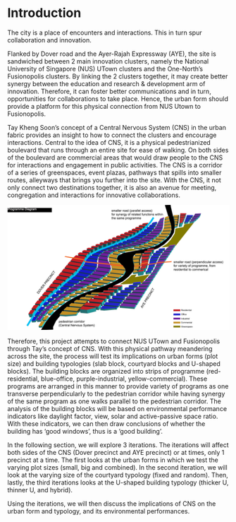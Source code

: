 # Introduction

The city is a place of encounters and interactions. This in turn spur collaboration and innovation. 

Flanked by Dover road and the Ayer-Rajah Expressway (AYE), the site is sandwiched between 2 main innovation clusters, namely the National University of Singapore (NUS) UTown clusters and the One-North’s Fusionopolis clusters. By linking the 2 clusters together, it may create better synergy between the education and research & development arm of innovation. Therefore, it can foster better communications and in turn, opportunities for collaborations to take place. Hence, the urban form should provide a platform for this physical connection from NUS Utown to Fusionopolis. 

Tay Kheng Soon’s concept of a Central Nervous System (CNS) in the urban fabric provides an insight to how to connect the clusters and encourage interactions. Central to the idea of CNS, it is a physical pedestrianized boulevard that runs through an entire site for ease of walking. On both sides of the boulevard are commercial areas that would draw people to the CNS for interactions and engagement in public activities. The CNS is a corridor of a series of greenspaces, event plazas, pathways that spills into smaller routes, alleyways that brings you further into the site. With the CNS, it not only connect two destinations together, it is also an avenue for meeting, congregation and interactions for innovative collaborations. 

![Fig. 1: Programme Diagram](imgs/0.jpg)

Therefore, this project attempts to connect NUS UTown and Fusionopolis through Tay’s concept of CNS. With this physical pathway meandering across the site, the process will test its implications on urban forms (plot size) and building typologies (slab block, courtyard blocks and U-shaped blocks). The building blocks are organized into strips of programme (red-residential, blue-office, purple-industrial, yellow-commercial). These programs are arranged in this manner to provide variety of programs as one transverse perpendicularly to the pedestrian corridor while having synergy of the same program as one walks parallel to the pedestrian corridor. The analysis of the building blocks will be based on environmental performance indicators like daylight factor, view, solar and active-passive space ratio. With these indicators, we can then draw conclusions of whether the building has ‘good windows’, thus is a ‘good building’.

In the following section, we will explore 3 iterations. The iterations will affect both sides of the CNS (Dover precinct and AYE precinct) or at times, only 1 precinct at a time. The first looks at the urban forms in which we test the varying plot sizes (small, big and combined). In the second iteration, we will look at the varying size of the courtyard typology (fixed and random). Then, lastly, the third iterations looks at the U-shaped building typology (thicker U, thinner U, and hybrid). 

Using the iterations, we will then discuss the implications of CNS on the urban form and typology, and its environmental performances. 




